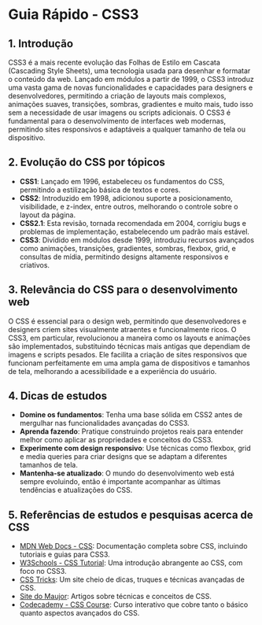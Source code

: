 # Guia Rápido - CSS3

## 1. Introdução
CSS3 é a mais recente evolução das Folhas de Estilo em Cascata (Cascading Style Sheets), uma tecnologia usada para desenhar e formatar o conteúdo da web. Lançado em módulos a partir de 1999, o CSS3 introduz uma vasta gama de novas funcionalidades e capacidades para designers e desenvolvedores, permitindo a criação de layouts mais complexos, animações suaves, transições, sombras, gradientes e muito mais, tudo isso sem a necessidade de usar imagens ou scripts adicionais. O CSS3 é fundamental para o desenvolvimento de interfaces web modernas, permitindo sites responsivos e adaptáveis a qualquer tamanho de tela ou dispositivo.

## 2. Evolução do CSS por tópicos
- **CSS1**: Lançado em 1996, estabeleceu os fundamentos do CSS, permitindo a estilização básica de textos e cores.
- **CSS2**: Introduzido em 1998, adicionou suporte a posicionamento, visibilidade, e z-index, entre outros, melhorando o controle sobre o layout da página.
- **CSS2.1**: Esta revisão, tornada recomendada em 2004, corrigiu bugs e problemas de implementação, estabelecendo um padrão mais estável.
- **CSS3**: Dividido em módulos desde 1999, introduziu recursos avançados como animações, transições, gradientes, sombras, flexbox, grid, e consultas de mídia, permitindo designs altamente responsivos e criativos.

## 3. Relevância do CSS para o desenvolvimento web
O CSS é essencial para o design web, permitindo que desenvolvedores e designers criem sites visualmente atraentes e funcionalmente ricos. O CSS3, em particular, revolucionou a maneira como os layouts e animações são implementados, substituindo técnicas mais antigas que dependiam de imagens e scripts pesados. Ele facilita a criação de sites responsivos que funcionam perfeitamente em uma ampla gama de dispositivos e tamanhos de tela, melhorando a acessibilidade e a experiência do usuário.

## 4. Dicas de estudos
- **Domine os fundamentos**: Tenha uma base sólida em CSS2 antes de mergulhar nas funcionalidades avançadas do CSS3.
- **Aprenda fazendo**: Pratique construindo projetos reais para entender melhor como aplicar as propriedades e conceitos do CSS3.
- **Experimente com design responsivo**: Use técnicas como flexbox, grid e media queries para criar designs que se adaptam a diferentes tamanhos de tela.
- **Mantenha-se atualizado**: O mundo do desenvolvimento web está sempre evoluindo, então é importante acompanhar as últimas tendências e atualizações do CSS.

## 5. Referências de estudos e pesquisas acerca de CSS
- [MDN Web Docs - CSS](https://developer.mozilla.org/en-US/docs/Web/CSS): Documentação completa sobre CSS, incluindo tutoriais e guias para CSS3.
- [W3Schools - CSS Tutorial](https://www.w3schools.com/css/): Uma introdução abrangente ao CSS, com foco no CSS3.
- [CSS Tricks](https://css-tricks.com/): Um site cheio de dicas, truques e técnicas avançadas de CSS.
- [Site do Maujor](https://www.maujor.com/): Artigos sobre técnicas e conceitos de CSS.
- [Codecademy - CSS Course](https://www.codecademy.com/learn/learn-css): Curso interativo que cobre tanto o básico quanto aspectos avançados do CSS.
